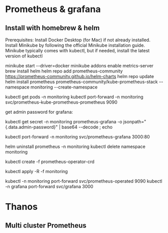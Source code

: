 # Prometheus & grafana

## Install with homebrew & helm

Prerequisites:
Install Docker Desktop (for Mac) if not already installed.
Install Minikube by following the official Minikube installation guide.
Minikube typically comes with kubectl, but if needed, install the latest version of kubectl 

minikube start --driver=docker
minikube addons enable metrics-server
brew install helm
helm repo add prometheus-community https://prometheus-community.github.io/helm-charts
helm repo update
helm install prometheus prometheus-community/kube-prometheus-stack --namespace monitoring --create-namespace

kubectl get pods -n monitoring
kubectl port-forward -n monitoring svc/prometheus-kube-prometheus-prometheus 9090

get admin password for grafana:

kubectl get secret -n monitoring prometheus-grafana -o jsonpath="{.data.admin-password}" | base64 --decode ; echo

kubectl port-forward -n monitoring svc/prometheus-grafana 3000:80

helm uninstall prometheus -n monitoring
kubectl delete namespace monitoring




kubectl create -f prometheus-operator-crd


kubectl apply -R -f monitoring 

kubectl -n monitoring port-forward svc/prometheus-operated 9090
kubectl -n grafana port-forward svc/grafana 3000



#####
# Thanos 
## Multi cluster Prometheus

